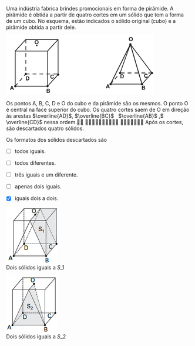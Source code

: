 

Uma indústria fabrica brindes promocionais em forma de pirâmide. A pirâmide é obtida a partir de quatro cortes em um sólido que tem a forma de um cubo. No esquema, estão indicados o sólido original (cubo) e a pirâmide obtida a partir dele.

![](9d56984c-0c28-15a3-cdae-5d327570e38e.png)

Os pontos A, B, C, D e O do cubo e da pirâmide são os mesmos. O ponto O é central na face superior do cubo. Os quatro cortes saem de O em direção às arestas $\overline{AD}$, $​​​​\overline{BC}$   $​​​​\overline{AB}$ ,$​​​​\overline{CD}$ nessa ordem.   Após os cortes, são descartados quatro sólidos.

Os formatos dos sólidos descartados são



- [ ] todos iguais.
- [ ] todos diferentes.
- [ ] três iguais e um diferente.
- [ ] apenas dois iguais.
- [x] iguais dois a dois.


![](ce414ecf-5f07-a544-3759-086d74f02031.png)\
Dois sólidos iguais a $S\_1$

![](0c941db6-2656-3bac-b70f-e1d760fa57ba.png)\
Dois sólidos iguais a $S\_2$

        
